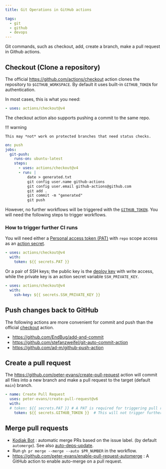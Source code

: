 ```yaml
---
title: Git Operations in GitHub actions

tags:
  - git
  - github
  - devops
---
```


Git commands, such as checkout, add, create a branch, make a pull request in Github actions.

## Checkout (Clone a repository)

The official https://github.com/actions/checkout action clones the repository to `$GITHUB_WORKSPACE`. By default it uses built-in `GITHUB_TOKEN` for authentication.

In most cases, this is what you need:

```yaml
- uses: actions/checkout@v4
```

The checkout action also supports pushing a commit to the same repo.

!!! warning

    This may *not* work on protected branches that need status checks.

```yaml
on: push
jobs:
  git-push:
    runs-on: ubuntu-latest
    steps:
      - uses: actions/checkout@v4
      - run: |
          date > generated.txt
          git config user.name github-actions
          git config user.email github-actions@github.com
          git add .
          git commit -m "generated"
          git push
```

However, no further workflows will be triggered with the [`GITHUB_TOKEN`](https://docs.github.com/en/actions/security-guides/automatic-token-authentication). You will need the following steps to trigger workflows.

### How to trigger further CI runs

You will need either a [Personal access token (PAT)](https://docs.github.com/en/authentication/keeping-your-account-and-data-secure/creating-a-personal-access-token) with `repo` scope access as an [action secret](https://docs.github.com/en/actions/security-guides/encrypted-secrets).

```yaml
- uses: actions/checkout@v4
  with:
	token: ${{ secrets.PAT }}
```

Or a pair of SSH keys; the public key is the [deploy key](https://docs.github.com/en/developers/overview/managing-deploy-keys) with write access, while the private key is an action secret variable `SSH_PRIVATE_KEY`.

```yaml
- uses: actions/checkout@v4
  with:
	ssh-key: ${{ secrets.SSH_PRIVATE_KEY }}
```

## Push changes back to GitHub

The following actions are more convenient for commit and push than the official [checkout](https://github.com/actions/checkout) action.

- https://github.com/EndBug/add-and-commit
- https://github.com/stefanzweifel/git-auto-commit-action
- https://github.com/ad-m/github-push-action

## Create a pull request

The https://github.com/peter-evans/create-pull-request action will commit all files into a new branch and make a pull request to the target (default `main`) branch.

```yaml
- name: Create Pull Request
  uses: peter-evans/create-pull-request@v6
  with:
  # token: ${{ secrets.PAT }} # A PAT is required for triggering pull request workflows
    token: ${{ secrets.GITHUB_TOKEN }}  # This will not trigger further workflows
```

## Merge pull requests

+ [Kodiak Bot](https://kodiakhq.com/) : automatic merge PRs based on the issue label. (by default `automerge`). See also [auto-deps-update](./auto-deps-update.md).
+ Run `gh pr merge --merge --auto $PR_NUMBER` in the workflow.
+ https://github.com/peter-evans/enable-pull-request-automerge : A GitHub action to enable auto-merge on a pull request.
